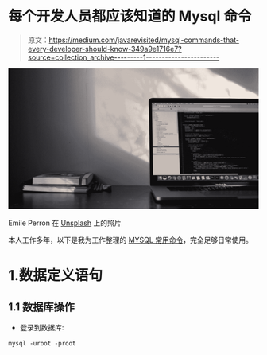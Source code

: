 # 每个开发人员都应该知道的 Mysql 命令

> 原文：<https://medium.com/javarevisited/mysql-commands-that-every-developer-should-know-349a9e1716e7?source=collection_archive---------1----------------------->

![](img/915428fdb6a3be28c602befb9b5609dd.png)

Emile Perron 在 [Unsplash](https://unsplash.com?utm_source=medium&utm_medium=referral) 上的照片

本人工作多年，以下是我为工作整理的 [MYSQL 常用命令](https://javarevisited.blogspot.com/2020/03/30-examples-of-mysql-commands-in-linux.html)，完全足够日常使用。

# 1.数据定义语句

## 1.1 数据库操作

*   登录到数据库:

```
mysql -uroot -proot
```